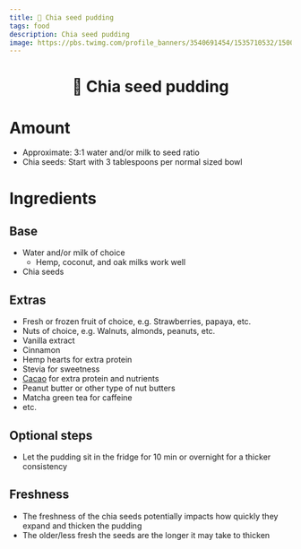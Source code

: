 ```yaml
---
title: 🥣 Chia seed pudding
tags: food
description: Chia seed pudding
image: https://pbs.twimg.com/profile_banners/3540691454/1535710532/1500x500
---
```


<h1 style="text-align: center;">🥣 Chia seed pudding</h1>

# Amount

- Approximate: 3:1 water and/or milk to seed ratio
- Chia seeds: Start with 3 tablespoons per normal sized bowl

# Ingredients

## Base

- Water and/or milk of choice
    - Hemp, coconut, and oak milks work well
- Chia seeds

## Extras

- Fresh or frozen fruit of choice, e.g. Strawberries, papaya, etc.
- Nuts of choice, e.g. Walnuts, almonds, peanuts, etc.
- Vanilla extract
- Cinnamon
- Hemp hearts for extra protein
- Stevia for sweetness
- [Cacao](https://docs.google.com/document/d/1uQgKJL7RJrTIoss0a7iifNucn4-2jng6PVAqb8u__xk/edit#bookmark=id.b0n7tjphmn5g) for extra protein and nutrients
- Peanut butter or other type of nut butters
- Matcha green tea for caffeine
- etc.

## Optional steps

- Let the pudding sit in the fridge for 10 min or overnight for a thicker consistency

## Freshness

- The freshness of the chia seeds potentially impacts how quickly they expand and thicken the pudding
- The older/less fresh the seeds are the longer it may take to thicken